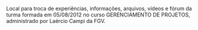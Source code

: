 Local para troca de experiências, informações, arquivos, vídeos e fórum da turma formada em 05/08/2012 no curso GERENCIAMENTO DE PROJETOS, administrado por Laércio Campi da FGV.